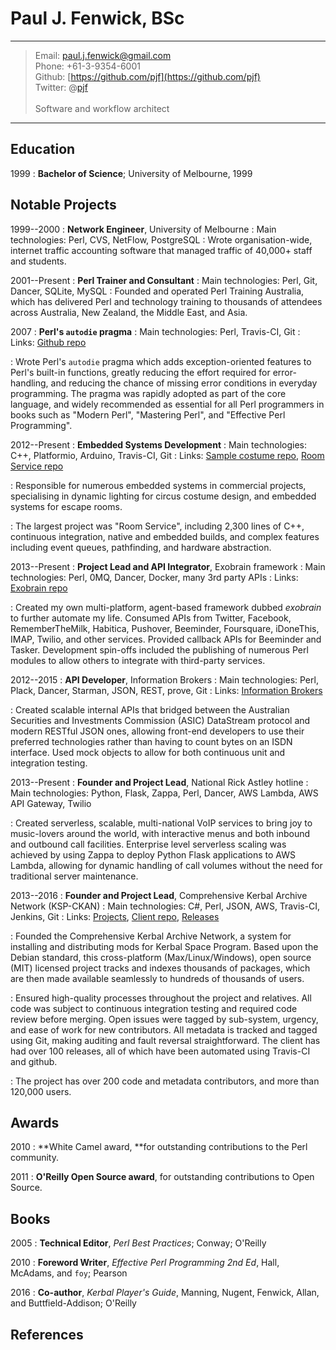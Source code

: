 # Paul J. Fenwick, BSc

----

> Email: paul.j.fenwick@gmail.com \
> Phone: +61-3-9354-6001 \
> Github: [https://github.com/pjf](https://github.com/pjf) \
> Twitter: @[pjf](https://twitter.com/pjf) \
> \
> Software and workflow architect

----

## Education

1999
:   **Bachelor of Science**; University of Melbourne, 1999

## Notable Projects

1999--2000
:   **Network Engineer**, University of Melbourne
:   Main technologies: Perl, CVS, NetFlow, PostgreSQL
:   Wrote organisation-wide, internet traffic accounting software that managed traffic of 40,000+ staff and students.

2001--Present
:   **Perl Trainer and Consultant**
:   Main technologies: Perl, Git, Dancer, SQLite, MySQL
:   Founded and operated Perl Training Australia, which has delivered Perl and technology training to thousands of attendees across Australia, New Zealand, the Middle East, and Asia.

<!-- Gosh, I wish I had a way of doing conditional sections. I could write one myself,
  -- but that's overkill for when I need a resume for one application. So comments it is.

2004--Present
:   **Professional Public Speaker**
:   Links: [lanyrd speaking history](http://lanyrd.com/profile/pjf/sessions/)

:   Presented extensively on numerous technical and non-technical topics, including information security, business development, software engineering, project failure, web technologies, facebook applications, new Perl releases, cognitive biases, mental health, motivation and automation, social and global justice, asteroid mining, machine ethics, community management, and Klingon programming.

:   Keynoted at conferences worldwide, including OSCON, Linux.conf.au, /dev/world, SAGE-AU, ITx, BuzzConf, Open Source Days, ConFoo, Open Source Bridge, and others.

-->

2007
:   **Perl's `autodie` pragma**
:   Main technologies: Perl, Travis-CI, Git
:   Links: [Github repo](https://github.com/pjf/autodie)

:   Wrote Perl's `autodie` pragma which adds exception-oriented features to Perl's built-in functions, greatly reducing the effort required for error-handling, and reducing the chance of missing error conditions in everyday programming. The pragma was rapidly adopted as part of the core language, and widely recommended as essential for all Perl programmers in books such as "Modern Perl", "Mastering Perl", and "Effective Perl Programming".

2012--Present
:   **Embedded Systems Development**
:   Main technologies: C++, Platformio, Arduino, Travis-CI, Git
:   Links: [Sample costume repo](https://github.com/pjf/clockwork-masters), [Room Service repo](https://github.com/PopUpPlayground/room-service)

:   Responsible for numerous embedded systems in commercial projects, specialising in dynamic lighting for circus costume design, and embedded systems for escape rooms.

:   The largest project was "Room Service", including 2,300 lines of C++, continuous integration, native and embedded builds, and complex features including event queues, pathfinding, and hardware abstraction.

2013--Present
:   **Project Lead and API Integrator**, Exobrain framework
:   Main technologies: Perl, 0MQ, Dancer, Docker, many 3rd party APIs
:   Links: [Exobrain repo](https://github.com/pjf/exobrain)

:   Created my own multi-platform, agent-based framework dubbed *exobrain* to further automate my life. Consumed APIs from Twitter, Facebook, RememberTheMilk, Habitica, Pushover, Beeminder, Foursquare, iDoneThis, IMAP, Twilio, and other services. Provided callback APIs for Beeminder and Tasker. Development spin-offs included the publishing of numerous Perl modules to allow others to integrate with third-party services.

2012--2015
:   **API Developer**, Information Brokers
:   Main technologies: Perl, Plack, Dancer, Starman, JSON, REST, prove, Git
:   Links: [Information Brokers](https://www.ib.com.au/)

:   Created scalable internal APIs that bridged between the Australian Securities and Investments Commission (ASIC) DataStream protocol and modern RESTful JSON ones, allowing front-end developers to use their preferred technologies rather than having to count bytes on an ISDN interface. Used mock objects to allow for both continuous unit and integration testing.

2013--Present
:   **Founder and Project Lead**, National Rick Astley hotline
:   Main technologies: Python, Flask, Zappa, Perl, Dancer, AWS Lambda, AWS API Gateway, Twilio

:   Created serverless, scalable, multi-national VoIP services to bring joy to music-lovers around the world, with interactive menus and both inbound and outbound call facilities. Enterprise level serverless scaling was achieved by using Zappa to deploy Python Flask applications to AWS Lambda, allowing for dynamic handling of call volumes without the need for traditional server maintenance.

2013--2016
:   **Founder and Project Lead**, Comprehensive Kerbal Archive Network (KSP-CKAN)
:   Main technologies: C#, Perl, JSON, AWS, Travis-CI, Jenkins, Git
:   Links: [Projects](https://github.com/KSP-CKAN), [Client repo](https;//github.com/KSP-CKAN/CKAN), [Releases](https://github.com/KSP-CKAN/CKAN/releases)

:   Founded the Comprehensive Kerbal Archive Network, a system for installing and distributing mods for Kerbal Space Program. Based upon the Debian standard, this cross-platform (Max/Linux/Windows), open source (MIT) licensed project tracks and indexes thousands of packages, which are then made available seamlessly to hundreds of thousands of users.

:   Ensured high-quality processes throughout the project and relatives. All code was subject to continuous integration testing and required code review before merging. Open issues were tagged by sub-system, urgency, and ease of work for new contributors. All metadata is tracked and tagged using Git, making auditing and fault reversal straightforward. The client has had over 100 releases, all of which have been automated using Travis-CI and github.

:   The project has over 200 code and metadata contributors, and more than 120,000 users.

## Awards

2010
:    **White Camel award, **for outstanding contributions to the Perl community.

2011
:   **O'Reilly Open Source award**, for outstanding contributions to Open Source.

## Books

2005
:   **Technical Editor**, *Perl Best Practices*; Conway; O'Reilly

2010
:   **Foreword Writer**, *Effective Perl Programming 2nd Ed*, Hall, McAdams, and `foy`; Pearson

2016
:   **Co-author**, *Kerbal Player's Guide*, Manning, Nugent, Fenwick, Allan, and Buttfield-Addison; O'Reilly

<!--

## Notable Skills

- Calligraphy
- Fan fiction
- Taking rhetorical questions literally

-->

## References

<!-- This area gets filled by the build process. References aren't in the main repo so I don't disclose personal details. -->
